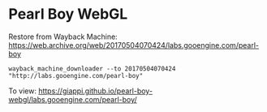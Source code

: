# Pearl Boy WebGL

Restore from Wayback Machine: https://web.archive.org/web/20170504070424/labs.gooengine.com/pearl-boy

`wayback_machine_downloader --to 20170504070424 "http://labs.gooengine.com/pearl-boy"`

To view: https://giappi.github.io/pearl-boy-webgl/labs.gooengine.com/pearl-boy/
